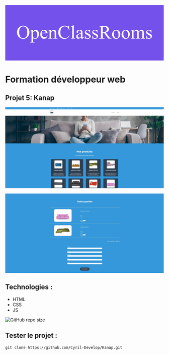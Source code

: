 ![formation](/front/images/screenshot/openClassRooms.png)

# Formation développeur web 



## Projet 5: Kanap



![screenshot du site](front/images/screenshot/screenshotAccueil.jpg)  

![screenshot du site](front/images/screenshot/screenshotPanier.jpg)



## Technologies :
- HTML
- CSS
- JS

 ![GitHub repo size](https://img.shields.io/github/repo-size/Cyril-Develop/Kanap?style=for-the-badge) 



## Tester le projet :

```terminal
git clone https://github.com/Cyril-Develop/Kanap.git
```
